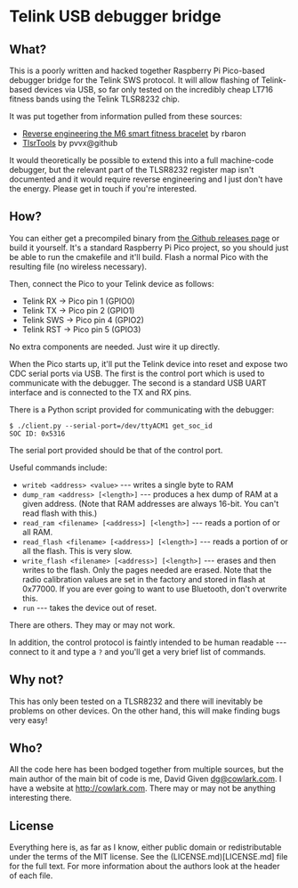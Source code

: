 # Telink USB debugger bridge

## What?

This is a poorly written and hacked together Raspberry Pi Pico-based debugger
bridge for the Telink SWS protocol. It will allow flashing of Telink-based
devices via USB, so far only tested on the incredibly cheap LT716 fitness bands
using the Telink TLSR8232 chip.

It was put together from information pulled from these sources:

- [Reverse engineering the M6 smart fitness
  bracelet](https://rbaron.net/blog/2021/07/06/Reverse-engineering-the-M6-smart-fitness-band.html)
  by rbaron
- [TlsrTools](https://github.com/pvvx/TlsrTools) by pvvx@github

It would theoretically be possible to extend this into a full machine-code
debugger, but the relevant part of the TLSR8232 register map isn't documented
and it would require reverse engineering and I just don't have the energy.
Please get in touch if you're interested.

## How?

You can either get a precompiled binary from [the Github releases
page](https://github.com/davidgiven/telinkdebugger/releases/tag/dev) or build it
yourself. It's a standard Raspberry Pi Pico project, so you should just be able
to run the cmakefile and it'll build. Flash a normal Pico with the resulting
file (no wireless necessary).

Then, connect the Pico to your Telink device as follows:

- Telink RX -> Pico pin 1 (GPIO0)
- Telink TX -> Pico pin 2 (GPIO1)
- Telink SWS -> Pico pin 4 (GPIO2)
- Telink RST -> Pico pin 5 (GPIO3)

No extra components are needed. Just wire it up directly.

When the Pico starts up, it'll put the Telink device into reset and expose two
CDC serial ports via USB. The first is the control port which is used to
communicate with the debugger. The second is a standard USB UART interface and
is connected to the TX and RX pins.

There is a Python script provided for communicating with the debugger:

```
$ ./client.py --serial-port=/dev/ttyACM1 get_soc_id
SOC ID: 0x5316
```

The serial port provided should be that of the control port.

Useful commands include:

- `writeb <address> <value>` --- writes a single byte to RAM
- `dump_ram <address> [<length>]` --- produces a hex dump of RAM at a given
address. (Note that RAM addresses are always 16-bit. You can't read flash with
this.)
- `read_ram <filename> [<address>] [<length>]` --- reads a portion of or all
RAM.
- `read_flash <filename> [<address>] [<length>]` --- reads a portion of or all
the flash. This is very slow.
- `write_flash <filename> [<address>] [<length>]` --- erases and then writes to
the flash. Only the pages needed are erased. Note that the radio calibration
values are set in the factory and stored in flash at 0x77000. If you are ever
going to want to use Bluetooth, don't overwrite this.
- `run` --- takes the device out of reset.

There are others. They may or may not work.

In addition, the control protocol is faintly intended to be human readable ---
connect to it and type a `?` and you'll get a very brief list of commands.

## Why not?

This has only been tested on a TLSR8232 and there will inevitably be problems on
other devices. On the other hand, this will make finding bugs very easy!

## Who?

All the code here has been bodged together from multiple sources, but the main
author of the main bit of code is me, David Given <dg@cowlark.com>. I have a
website at http://cowlark.com. There may or may not be anything interesting
there.

## License

Everything here is, as far as I know, either public domain or redistributable
under the terms of the MIT license. See the (LICENSE.md)[LICENSE.md] file for
the full text. For more information about the authors look at the header of each
file.
